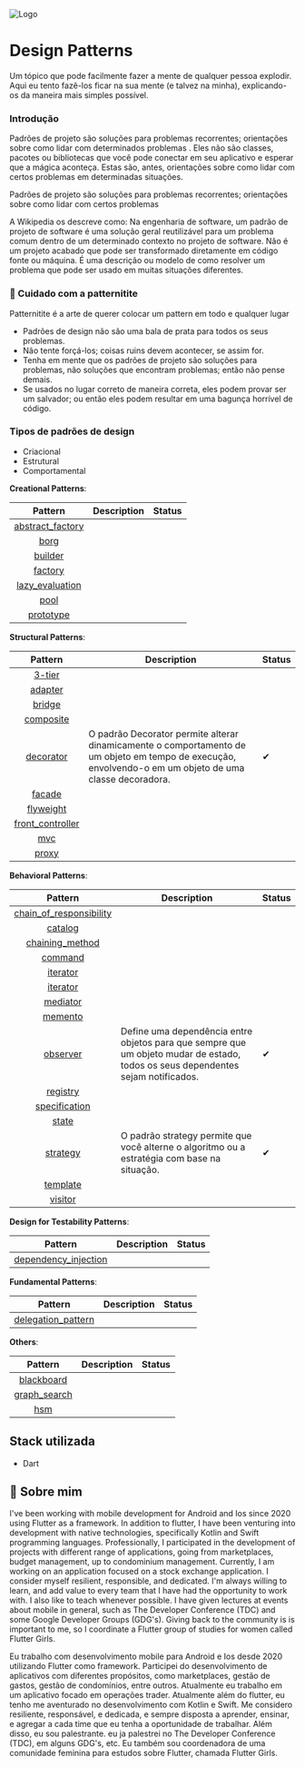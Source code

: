 
![Logo](https://www.freecodecamp.org/news/content/images/2019/07/design-patterns-everywhere.jpg)


# Design Patterns

Um tópico que pode facilmente fazer a mente de qualquer pessoa explodir. Aqui eu tento fazê-los ficar na sua mente (e talvez na minha), explicando-os da maneira mais simples possível.

### Introdução
Padrões de projeto são soluções para problemas recorrentes; orientações sobre como lidar com determinados problemas . Eles não são classes, pacotes ou bibliotecas que você pode conectar em seu aplicativo e esperar que a mágica aconteça. Estas são, antes, orientações sobre como lidar com certos problemas em determinadas situações.

Padrões de projeto são soluções para problemas recorrentes; orientações sobre como lidar com certos problemas

A Wikipedia os descreve como: Na engenharia de software, um padrão de projeto de software é uma solução geral reutilizável para um problema comum dentro de um determinado contexto no projeto de software. Não é um projeto acabado que pode ser transformado diretamente em código fonte ou máquina. É uma descrição ou modelo de como resolver um problema que pode ser usado em muitas situações diferentes.

### 🚫 Cuidado com a patternitite

Patternitite é a arte de querer colocar um pattern em todo e qualquer lugar

* Padrões de design não são uma bala de prata para todos os seus problemas.
* Não tente forçá-los; coisas ruins devem acontecer, se assim for.
* Tenha em mente que os padrões de projeto são soluções para problemas, não soluções que encontram problemas; então não pense demais.
* Se usados ​​no lugar correto de maneira correta, eles podem provar ser um salvador; ou então eles podem resultar em uma bagunça horrível de código.

### Tipos de padrões de design 
* Criacional
* Estrutural
* Comportamental

__Creational Patterns__:

| Pattern | Description |   Status |
|:-------:| ----------- | ----------- |
| [abstract_factory]() |  | |
| [borg]() |  | |
| [builder]() |  | |
| [factory]()|  | |
| [lazy_evaluation]() |  | |
| [pool]() |  | |
| [prototype]() | | |

__Structural Patterns__:

| Pattern | Description | Status |
|:-------:| ----------- | ----------- |
| [3-tier]() |  | |
| [adapter]() |  | |
| [bridge]() | | |
| [composite]() |  | |
| [decorator](https://refactoring.guru/pt-br/design-patterns/decorator) | O padrão Decorator permite alterar dinamicamente o comportamento de um objeto em tempo de execução, envolvendo-o em um objeto de uma classe decoradora. | ✔|
| [facade]() |  | |
| [flyweight]() | | |
| [front_controller]() |  | |
| [mvc]() |  | |
| [proxy]() |  | |

__Behavioral Patterns__:

| Pattern | Description |   Status |
|:-------:| ----------- | ----------- |
| [chain_of_responsibility]() |  | |
| [catalog]() | | |
| [chaining_method]() |  | |
| [command]() | | |
| [iterator]() |  | |
| [iterator]() |  | |
| [mediator]() |  | |
| [memento]() |  | |
| [observer](https://refactoring.guru/pt-br/design-patterns/observer) | Define uma dependência entre objetos para que sempre que um objeto mudar de estado, todos os seus dependentes sejam notificados. | ✔|
| [registry]() |  | |
| [specification]() |  | |
| [state]() |  | |
| [strategy](https://refactoring.guru/pt-br/design-patterns/strategy) | O padrão strategy permite que você alterne o algoritmo ou a estratégia com base na situação. | ✔|
| [template]() | | |
| [visitor]() |  | |

__Design for Testability Patterns__:

| Pattern | Description |   Status |
|:-------:| ----------- | ----------- |
| [dependency_injection]() | | |

__Fundamental Patterns__:

| Pattern | Description |   Status |
|:-------:| ----------- | ----------- |
| [delegation_pattern]() | | |

__Others__:

| Pattern | Description |   Status |
|:-------:| ----------- | ----------- |
| [blackboard]() | | |
| [graph_search]() |  | |
| [hsm]() |  | |


## Stack utilizada

* Dart


## 🚀 Sobre mim
I've been working with mobile development for Android and Ios since 2020 using Flutter as a framework. In addition to flutter, I have been venturing into development with native technologies, specifically Kotlin and Swift programming languages. 
Professionally, I participated in the development of projects with different range of applications, going from marketplaces, budget management, up to condominium management. 
Currently, I am working on an application focused on a stock exchange application. 
I consider myself resilient, responsible, and dedicated. I'm always willing to learn, and add value to every team that I have had the opportunity to work with.
I also like to teach whenever possible. I have given lectures at events about mobile in general, such as The Developer Conference (TDC) and some Google Developer Groups (GDG's). Giving back to the community is is important to me, so I coordinate a Flutter group of studies for women called Flutter Girls.

Eu trabalho com desenvolvimento mobile para Android e Ios desde 2020 utilizando Flutter como framework. Participei do desenvolvimento de aplicativos com diferentes propósitos, como marketplaces, gestão de gastos, gestão de condomínios, entre outros. Atualmente eu trabalho em um aplicativo focado em operações trader. Atualmente além do flutter, eu tenho me aventurado no desenvolvimento com Kotlin e Swift. Me considero resiliente, responsável, e dedicada, e sempre disposta a aprender, ensinar, e agregar a cada time que eu tenha a oportunidade de trabalhar.
Além disso, eu sou palestrante. eu ja palestrei no The Developer Conference (TDC), em alguns GDG's, etc. Eu também sou coordenadora de uma comunidade feminina para estudos sobre Flutter, chamada Flutter Girls. 




